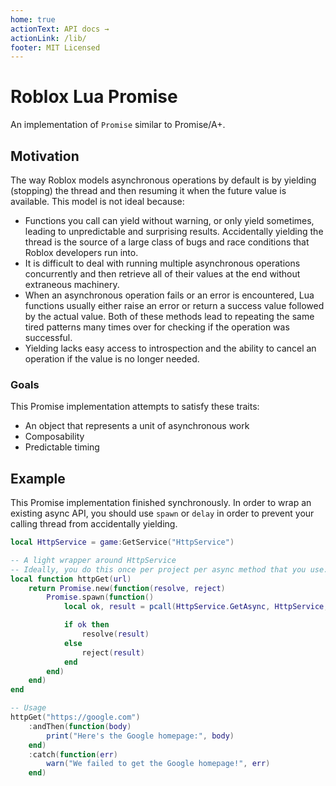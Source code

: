```yaml
---
home: true
actionText: API docs →
actionLink: /lib/
footer: MIT Licensed 
---
```


# Roblox Lua Promise
An implementation of `Promise` similar to Promise/A+.

## Motivation

The way Roblox models asynchronous operations by default is by yielding (stopping) the thread and then resuming it when the future value is available. This model is not ideal because:

- Functions you call can yield without warning, or only yield sometimes, leading to unpredictable and surprising results. Accidentally yielding the thread is the source of a large class of bugs and race conditions that Roblox developers run into.
- It is difficult to deal with running multiple asynchronous operations concurrently and then retrieve all of their values at the end without extraneous machinery.
- When an asynchronous operation fails or an error is encountered, Lua functions usually either raise an error or return a success value followed by the actual value. Both of these methods lead to repeating the same tired patterns many times over for checking if the operation was successful.
- Yielding lacks easy access to introspection and the ability to cancel an operation if the value is no longer needed.

### Goals

This Promise implementation attempts to satisfy these traits:

* An object that represents a unit of asynchronous work
* Composability
* Predictable timing

## Example
This Promise implementation finished synchronously. In order to wrap an existing async API, you should use `spawn` or `delay` in order to prevent your calling thread from accidentally yielding.

```lua
local HttpService = game:GetService("HttpService")

-- A light wrapper around HttpService
-- Ideally, you do this once per project per async method that you use.
local function httpGet(url)
	return Promise.new(function(resolve, reject)
		Promise.spawn(function()
			local ok, result = pcall(HttpService.GetAsync, HttpService, url)

			if ok then
				resolve(result)
			else
				reject(result)
			end
		end)
	end)
end

-- Usage
httpGet("https://google.com")
	:andThen(function(body)
		print("Here's the Google homepage:", body)
	end)
	:catch(function(err)
		warn("We failed to get the Google homepage!", err)
	end)
```
